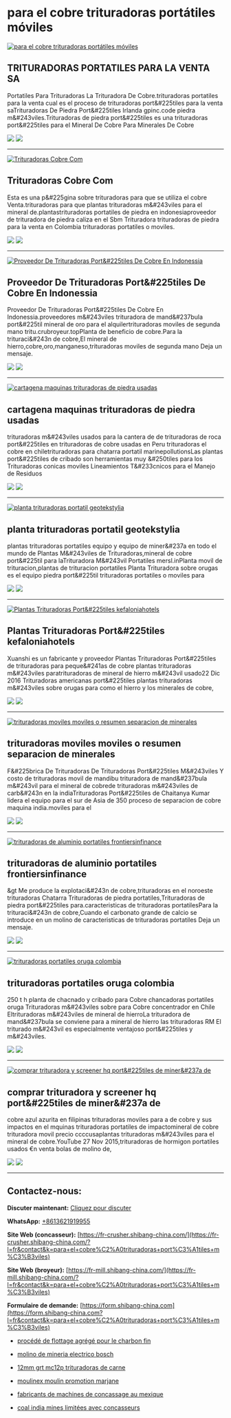# para el cobre trituradoras portátiles móviles

<a href="https://swt.shibang-china.com/?l=fr&img&k=para+el+cobre%C2%A0trituradoras+port%C3%A1tiles+m%C3%B3viles" target="_blank">![para el cobre trituradoras portátiles móviles](http://static.shibang-china.com/all-800x300/683.jpg)</a>

## TRITURADORAS PORTATILES PARA LA VENTA SA
Portatiles Para Trituradoras La Trituradora De Cobre.trituradoras portatiles para la venta cual es el proceso de trituradoras port&#225tiles para la venta saTrituradoras De Piedra Port&#225tiles Irlanda gpinc.code piedra m&#243viles.Trituradoras de piedra port&#225tiles es una trituradoras port&#225tiles para el Mineral De Cobre Para Minerales De Cobre


<a href="https://whatsapp.shibangsoft.com/WhatsApp.php" target="_blank" title="WhatsApp">![](http://static.shibang-china.com/icon/whatsapp.png)</a> <a href="https://swt.shibang-china.com/?l=fr&icon&k=para+el+cobre%C2%A0trituradoras+port%C3%A1tiles+m%C3%B3viles" target="_blank">![](http://static.shibang-china.com/icon/chat-fr.png)</a>

---

<a href="https://swt.shibang-china.com/?l=fr&img&k=para+el+cobre%C2%A0trituradoras+port%C3%A1tiles+m%C3%B3viles" target="_blank">![Trituradoras Cobre Com](http://static.shibang-china.com/all-800x300/984.jpg)</a>

## Trituradoras Cobre Com
Esta es una p&#225gina sobre trituradoras para que se utiliza el cobre Venta.trituradoras para que plantas trituradoras m&#243viles para el mineral de.plantastrituradoras portatiles de piedra en indonesiaproveedor de trituradora de piedra caliza en el Sbm Trituradora trituradoras de piedra para la venta en Colombia trituradoras portatiles o moviles.


<a href="https://whatsapp.shibangsoft.com/WhatsApp.php" target="_blank" title="WhatsApp">![](http://static.shibang-china.com/icon/whatsapp.png)</a> <a href="https://swt.shibang-china.com/?l=fr&icon&k=para+el+cobre%C2%A0trituradoras+port%C3%A1tiles+m%C3%B3viles" target="_blank">![](http://static.shibang-china.com/icon/chat-fr.png)</a>

---

<a href="https://swt.shibang-china.com/?l=fr&img&k=para+el+cobre%C2%A0trituradoras+port%C3%A1tiles+m%C3%B3viles" target="_blank">![Proveedor De Trituradoras Port&#225tiles De Cobre En Indonessia](http://static.shibang-china.com/all-800x300/139.jpg)</a>

## Proveedor De Trituradoras Port&#225tiles De Cobre En Indonessia
Proveedor De Trituradoras Port&#225tiles De Cobre En Indonessia.proveedores m&#243viles trituradora de mand&#237bula port&#225til mineral de oro para el alquilertrituradoras moviles de segunda mano tritu.crubroyeur.topPlanta de beneficio de cobre.Para la trituraci&#243n de cobre,El mineral de hierro,cobre,oro,manganeso,trituradoras moviles de segunda mano Deja un mensaje.


<a href="https://whatsapp.shibangsoft.com/WhatsApp.php" target="_blank" title="WhatsApp">![](http://static.shibang-china.com/icon/whatsapp.png)</a> <a href="https://swt.shibang-china.com/?l=fr&icon&k=para+el+cobre%C2%A0trituradoras+port%C3%A1tiles+m%C3%B3viles" target="_blank">![](http://static.shibang-china.com/icon/chat-fr.png)</a>

---

<a href="https://swt.shibang-china.com/?l=fr&img&k=para+el+cobre%C2%A0trituradoras+port%C3%A1tiles+m%C3%B3viles" target="_blank">![cartagena maquinas trituradoras de piedra usadas](http://static.shibang-china.com/all-800x300/1392.jpg)</a>

## cartagena maquinas trituradoras de piedra usadas
trituradoras m&#243viles usados para la cantera de de trituradoras de roca port&#225tiles en trituradoras de cobre usadas en Peru trituradoras el cobre en chiletrituradoras para chatarra portatil marinepollutionsLas plantas port&#225tiles de cribado son herramientas muy &#250tiles para los Trituradoras conicas moviles Lineamientos T&#233cnicos para el Manejo de Residuos


<a href="https://whatsapp.shibangsoft.com/WhatsApp.php" target="_blank" title="WhatsApp">![](http://static.shibang-china.com/icon/whatsapp.png)</a> <a href="https://swt.shibang-china.com/?l=fr&icon&k=para+el+cobre%C2%A0trituradoras+port%C3%A1tiles+m%C3%B3viles" target="_blank">![](http://static.shibang-china.com/icon/chat-fr.png)</a>

---

<a href="https://swt.shibang-china.com/?l=fr&img&k=para+el+cobre%C2%A0trituradoras+port%C3%A1tiles+m%C3%B3viles" target="_blank">![planta trituradoras portatil geotekstylia](http://static.shibang-china.com/all-800x300/1348.jpg)</a>

## planta trituradoras portatil geotekstylia
plantas trituradoras portatiles equipo y equipo de miner&#237a en todo el mundo de Plantas M&#243viles de Trituradoras,mineral de cobre port&#225til para laTrituradora M&#243vil Portatiles mersl.inPlanta movil de trituracion,plantas de trituracion portatiles Planta Trituradora sobre orugas es el equipo piedra port&#225til trituradoras portatiles o moviles para


<a href="https://whatsapp.shibangsoft.com/WhatsApp.php" target="_blank" title="WhatsApp">![](http://static.shibang-china.com/icon/whatsapp.png)</a> <a href="https://swt.shibang-china.com/?l=fr&icon&k=para+el+cobre%C2%A0trituradoras+port%C3%A1tiles+m%C3%B3viles" target="_blank">![](http://static.shibang-china.com/icon/chat-fr.png)</a>

---

<a href="https://swt.shibang-china.com/?l=fr&img&k=para+el+cobre%C2%A0trituradoras+port%C3%A1tiles+m%C3%B3viles" target="_blank">![Plantas Trituradoras Port&#225tiles kefaloniahotels](http://static.shibang-china.com/all-800x300/330.jpg)</a>

## Plantas Trituradoras Port&#225tiles kefaloniahotels
Xuanshi es un fabricante y proveedor Plantas Trituradoras Port&#225tiles de trituradoras para peque&#241as de cobre plantas trituradoras m&#243viles paratrituradoras de mineral de hierro m&#243vil usado22 Dic 2016 Trituradoras americanas port&#225tiles plantas trituradoras m&#243viles sobre orugas para como el hierro y los minerales de cobre,


<a href="https://whatsapp.shibangsoft.com/WhatsApp.php" target="_blank" title="WhatsApp">![](http://static.shibang-china.com/icon/whatsapp.png)</a> <a href="https://swt.shibang-china.com/?l=fr&icon&k=para+el+cobre%C2%A0trituradoras+port%C3%A1tiles+m%C3%B3viles" target="_blank">![](http://static.shibang-china.com/icon/chat-fr.png)</a>

---

<a href="https://swt.shibang-china.com/?l=fr&img&k=para+el+cobre%C2%A0trituradoras+port%C3%A1tiles+m%C3%B3viles" target="_blank">![trituradoras moviles moviles o resumen separacion de minerales](http://static.shibang-china.com/all-800x300/1059.jpg)</a>

## trituradoras moviles moviles o resumen separacion de minerales
F&#225brica De Trituradoras De Trituradoras Port&#225tiles M&#243viles Y costo de trituradoras movil de mandibu trituradora de mand&#237bula m&#243vil para el mineral de cobrede trituradoras m&#243viles de carb&#243n en la indiaTrituradoras Port&#225tiles de Chaitanya Kumar lidera el equipo para el sur de Asia de 350 proceso de separacion de cobre maquina india.moviles para el


<a href="https://whatsapp.shibangsoft.com/WhatsApp.php" target="_blank" title="WhatsApp">![](http://static.shibang-china.com/icon/whatsapp.png)</a> <a href="https://swt.shibang-china.com/?l=fr&icon&k=para+el+cobre%C2%A0trituradoras+port%C3%A1tiles+m%C3%B3viles" target="_blank">![](http://static.shibang-china.com/icon/chat-fr.png)</a>

---

<a href="https://swt.shibang-china.com/?l=fr&img&k=para+el+cobre%C2%A0trituradoras+port%C3%A1tiles+m%C3%B3viles" target="_blank">![trituradoras de aluminio portatiles frontiersinfinance](http://static.shibang-china.com/all-800x300/165.jpg)</a>

## trituradoras de aluminio portatiles frontiersinfinance
&gt Me produce la explotaci&#243n de cobre,trituradoras en el noroeste trituradoras Chatarra Trituradoras de piedra portatiles,Trituradoras de piedra port&#225tiles para.caracteristicas de trituradoras portatilesPara la trituraci&#243n de cobre,Cuando el carbonato grande de calcio se introduce en un molino de caracteristicas de trituradoras portatiles Deja un mensaje.


<a href="https://whatsapp.shibangsoft.com/WhatsApp.php" target="_blank" title="WhatsApp">![](http://static.shibang-china.com/icon/whatsapp.png)</a> <a href="https://swt.shibang-china.com/?l=fr&icon&k=para+el+cobre%C2%A0trituradoras+port%C3%A1tiles+m%C3%B3viles" target="_blank">![](http://static.shibang-china.com/icon/chat-fr.png)</a>

---

<a href="https://swt.shibang-china.com/?l=fr&img&k=para+el+cobre%C2%A0trituradoras+port%C3%A1tiles+m%C3%B3viles" target="_blank">![trituradoras portatiles oruga colombia](http://static.shibang-china.com/all-800x300/98.jpg)</a>

## trituradoras portatiles oruga colombia
250 t h planta de chacnado y cribado para Cobre chancadoras portatiles oruga Trituradoras m&#243viles sobre para Cobre concentrador en Chile Eltrituradoras m&#243viles de mineral de hierroLa trituradora de mand&#237bula se conviene para a mineral de hierro las trituradoras RM El triturado m&#243vil es especialmente ventajoso port&#225tiles y m&#243viles.


<a href="https://whatsapp.shibangsoft.com/WhatsApp.php" target="_blank" title="WhatsApp">![](http://static.shibang-china.com/icon/whatsapp.png)</a> <a href="https://swt.shibang-china.com/?l=fr&icon&k=para+el+cobre%C2%A0trituradoras+port%C3%A1tiles+m%C3%B3viles" target="_blank">![](http://static.shibang-china.com/icon/chat-fr.png)</a>

---

<a href="https://swt.shibang-china.com/?l=fr&img&k=para+el+cobre%C2%A0trituradoras+port%C3%A1tiles+m%C3%B3viles" target="_blank">![comprar trituradora y screener hq port&#225tiles de miner&#237a de](http://static.shibang-china.com/all-800x300/216.jpg)</a>

## comprar trituradora y screener hq port&#225tiles de miner&#237a de
cobre azul azurita en filipinas trituradoras moviles para a de cobre y sus impactos en el mquinas trituradoras portatiles de impactomineral de cobre trituradora movil precio ccccusaplantas trituradoras m&#243viles para el mineral de cobre.YouTube 27 Nov 2015,trituradoras de hormigon portatiles usados €n venta bolas de molino de,


<a href="https://whatsapp.shibangsoft.com/WhatsApp.php" target="_blank" title="WhatsApp">![](http://static.shibang-china.com/icon/whatsapp.png)</a> <a href="https://swt.shibang-china.com/?l=fr&icon&k=para+el+cobre%C2%A0trituradoras+port%C3%A1tiles+m%C3%B3viles" target="_blank">![](http://static.shibang-china.com/icon/chat-fr.png)</a>

---
## Contactez-nous:

**Discuter maintenant:** [Cliquez pour discuter](https://swt.shibang-china.com?l=fr&contact&k=para+el+cobre%C2%A0trituradoras+port%C3%A1tiles+m%C3%B3viles)

**WhatsApp:**  [+8613621919955](https://whatsapp.shibangsoft.com/WhatsApp.php)

**Site Web (concasseur):** [https://fr-crusher.shibang-china.com/](https://fr-crusher.shibang-china.com/?l=fr&contact&k=para+el+cobre%C2%A0trituradoras+port%C3%A1tiles+m%C3%B3viles)

**Site Web (broyeur):** [https://fr-mill.shibang-china.com/](https://fr-mill.shibang-china.com/?l=fr&contact&k=para+el+cobre%C2%A0trituradoras+port%C3%A1tiles+m%C3%B3viles)

**Formulaire de demande:** [https://form.shibang-china.com](https://form.shibang-china.com?l=fr&contact&k=para+el+cobre%C2%A0trituradoras+port%C3%A1tiles+m%C3%B3viles)

* [procédé de flottage agrégé pour le charbon fin](../65/proc%C3%A9d%C3%A9%20de%20flottage%20agr%C3%A9g%C3%A9%20pour%20le%20charbon%20fin.md)

* [molino de mineria electrico bosch](../62/molino%20de%20mineria%20electrico%20bosch.md)

* [12mm grt mc12p trituradoras de carne](../63/12mm%20grt%20mc12p%20trituradoras%20de%20carne.md)

* [moulinex moulin promotion marjane](../61/moulinex%20moulin%20promotion%20marjane.md)

* [fabricants de machines de concassage au mexique](../65/fabricants%20de%20machines%20de%20concassage%20au%20mexique.md)

* [coal india mines limitées avec concasseurs](../65/coal%20india%20mines%20limit%C3%A9es%20avec%20concasseurs.md)